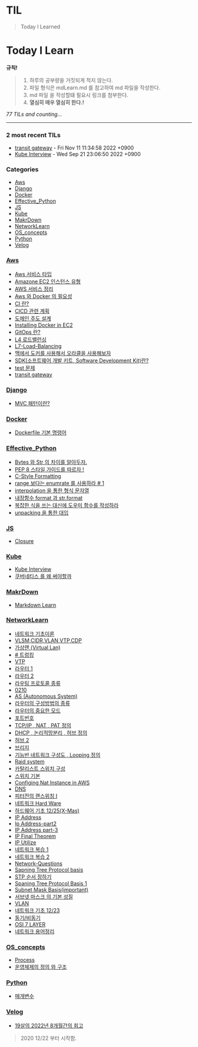 # TIL
> Today I Learned

# Today I Learn

**규칙!**

> 1.  하루의 공부량을 거짓되게 적지 않는다.
> 2.  파일 형식은 mdLearn.md 를 참고하여 md 파일을 작성한다.
> 3.  md 파일 을 작성할떄 필요시 링크를 첨부한다.
> 4.  **열심히 매우 열심히 한다.!**


_77 TILs and counting..._

---

### 2 most recent TILs

- [transit gateway](Aws/transitgw.md) - Fri Nov 11 11:34:58 2022 +0900
- [Kube Interview](Kube/Kube-interview.md) - Wed Sep 21 23:06:50 2022 +0900

### Categories

- [Aws](#Aws)
- [Django](#Django)
- [Docker](#Docker)
- [Effective_Python](#Effective_Python)
- [JS](#JS)
- [Kube](#Kube)
- [MakrDown](#MakrDown)
- [NetworkLearn](#NetworkLearn)
- [OS_concepts](#OS_concepts)
- [Python](#Python)
- [Velog](#Velog)

### [Aws](#Aws)
- [Aws 서비스 타입](Aws/Aws-AvailableZone.md)
- [Amazone EC2 인스턴스 유형](Aws/Aws-Ec2_instance_Type.md)
- [AWS 서비스 정리](Aws/AwsUniv.md)
- [Aws 와 Docker 의 필요성](Aws/Aws_Docker.md)
- [CI 란?](Aws/CI-CD.md)
- [CICD 관련 계획](Aws/CICD_Build.md)
- [도메인 주도 설계](Aws/DDD.md)
- [Installing Docker in EC2](Aws/EC2-DockerInstall.md)
- [GitOps 란?](Aws/GitOps.md)
- [L4 로드밸런싱](Aws/L4-LoadBalancer.md)
- [L7-Load-Balancing](Aws/L7-LoadBalancer.md)
- [맥에서 도커를 사용해서 오라클을 사용해보자](Aws/UsingOracle.md)
- [SDK(소프트웨어 개발 키트, Software Development Kit)란?](Aws/WhatSDK.md)
- [test 문제](Aws/test.md)
- [transit gateway](Aws/transitgw.md)

### [Django](#Django)
- [MVC 패턴이란?](Django/MVC-MVT.md)

### [Docker](#Docker)
- [Dockerfile 기본 명령어](Docker/Dockerfile-syntax.md)

### [Effective_Python](#Effective_Python)
- [Bytes 와 Str 의 차이를 알아두자.](Effective_Python/Byte_STR.md)
- [PEP 8 스타일 가이드를 따르자 !](Effective_Python/Pep8Style.md)
- [C-Style Formatting](Effective_Python/cstylestr_formatting.md)
- [range 보다는 enumrate 를 사용하라 # 1](Effective_Python/enumrate.md)
- [interpolation 을 통한 형식 문자열](Effective_Python/interpolation_string.md)
- [내장함수 format 과 str.format](Effective_Python/str_format.md)
- [복잡한 식을 쓰는 대신에 도우미 함수를 작성하라](Effective_Python/str_helper_function.md)
- [unpacking 을 통한 대입](Effective_Python/unpacking.md)

### [JS](#JS)
- [Closure](JS/closure.md)

### [Kube](#Kube)
- [Kube Interview](Kube/Kube-interview.md)
- [쿠버네티스 를 왜 써야할까](Kube/Why-Kube.md)

### [MakrDown](#MakrDown)
- [Markdown Learn](MakrDown/MD-Learn.md)

### [NetworkLearn](#NetworkLearn)
- [네트워크 기초이론](NetworkLearn/0201.md)
- [VLSM,CIDR,VLAN,VTP,CDP](NetworkLearn/0202.md)
- [가상랜 (Virtual Lan)](NetworkLearn/0203.md)
- [# 트렁킹](NetworkLearn/0204.md)
- [VTP](NetworkLearn/0205.md)
- [라우터 1](NetworkLearn/0206.md)
- [라우터 2](NetworkLearn/0208.md)
- [라우팅 프로토콜 종류](NetworkLearn/0209.md)
- [0210](NetworkLearn/0210.md)
- [AS (Autonomous System)](NetworkLearn/0211.md)
- [라우터의 구성방법의 종류](NetworkLearn/0212.md)
- [라우터의 중요한 모드](NetworkLearn/0213.md)
- [포트번호](NetworkLearn/0214.md)
- [TCP/IP , NAT , PAT 정의](NetworkLearn/0215.md)
- [DHCP , 논리적망분리 , 허브 정의](NetworkLearn/0216.md)
- [허브 2](NetworkLearn/0217.md)
- [브리지](NetworkLearn/0218.md)
- [기능반 네트워크 구성도 , Looping 정의](NetworkLearn/0219.md)
- [Raid system](NetworkLearn/0302.md)
- [카탈리스트 스위치 구성](NetworkLearn/Catalist-Config.md)
- [스위치 기본](NetworkLearn/Catalist-SwitchBasis.md)
- [Configing Nat Instance in AWS](NetworkLearn/ConfigNatServer.md)
- [DNS](NetworkLearn/DNS.md)
- [피터전의 랜스위칭 I](NetworkLearn/LanSwitching-1.md)
- [네트워크 Hard Ware](NetworkLearn/NT-HardWare_2.md)
- [하드웨어 기초 12/25(X-Mas)](NetworkLearn/NT-Hardware_Basics.md)
- [IP Address](NetworkLearn/NT-IPBasis.md)
- [Ip Address-part2](NetworkLearn/NT-IPBasis2.md)
- [IP Address part-3](NetworkLearn/NT-IPBasis3.md)
- [IP Final Theorem](NetworkLearn/NT-IPFinal.md)
- [IP Utilize](NetworkLearn/NT-IPUtilize.md)
- [네트워크 복습 1](NetworkLearn/NT-Network-Review-1.md)
- [네트워크 복습 2](NetworkLearn/NT-Network-Review-2.md)
- [Network-Questions](NetworkLearn/NT-Questions.md)
- [Sapning Tree Protocol basis](NetworkLearn/NT-STP_Basis.md)
- [STP 순서 정하기](NetworkLearn/NT-STP_Workinng.md)
- [Spaning Tree Protocol Basis 1](NetworkLearn/NT-SpaningTree.md)
- [Subnet Mask Basis(important)](NetworkLearn/NT-SubnetMaskBaisis.md)
- [서브넷 마스크 의 기본 성질](NetworkLearn/NT-SubnetMaskBasis.md)
- [VLAN](NetworkLearn/NT-VLAN.md)
- [네트워크 기초 12/23](NetworkLearn/NetworkBasics.md)
- [동기/비동기](NetworkLearn/SynchroonousAsynchronous.md)
- [OSI 7 LAYER](NetworkLearn/concept7layer.md)
- [네트워크 용어정리](NetworkLearn/network.md)

### [OS_concepts](#OS_concepts)
- [Process](OS_concepts/Process.md)
- [운영체제의 정의 와 구조](OS_concepts/concepts.md)

### [Python](#Python)
- [매개변수](Python/parameter.md)

### [Velog](#Velog)
- [19살의 2022년 8개월간의 회고](Velog/EndedLife.md)

> 2020 12/22 부터 시작함.

